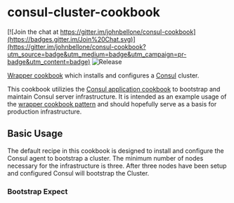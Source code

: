 consul-cluster-cookbook
=======================
[![Join the chat at https://gitter.im/johnbellone/consul-cookbook](https://badges.gitter.im/Join%20Chat.svg)](https://gitter.im/johnbellone/consul-cookbook?utm_source=badge&utm_medium=badge&utm_campaign=pr-badge&utm_content=badge)
![Release](http://img.shields.io/github/release/johnbellone/consul-cluster-cookbook.svg)

[Wrapper cookbook][0] which installs and configures a [Consul][1] cluster.

This cookbook utilizies the [Consul application cookbook][2] to
bootstrap and maintain Consul server infrastructure. It is intended as
an example usage of the [wrapper cookbook pattern][0] and should
hopefully serve as a basis for production infrastructure.

## Basic Usage
The default recipe in this cookbook is designed to install and
configure the Consul agent to bootstrap a cluster. The minimum number
of nodes necessary for the infrastructure is three. After three nodes
have been setup and configured Consul will bootstrap the Cluster.

### Bootstrap Expect

[0]: http://blog.vialstudios.com/the-environment-cookbook-pattern#thewrappercookbook
[1]: https://consul.io/
[2]: https://github.com/johnbellone/consul-cookbook
